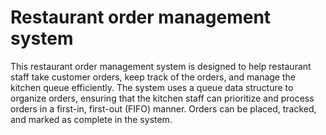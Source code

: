 # Restaurant order management system
 
This restaurant order management system is designed to help restaurant staff take customer orders, keep track of the orders, and manage the kitchen queue efficiently. The system uses a queue data structure to organize orders, ensuring that the kitchen staff can prioritize and process orders in a first-in, first-out (FIFO) manner. Orders can be placed, tracked, and marked as complete in the system.
